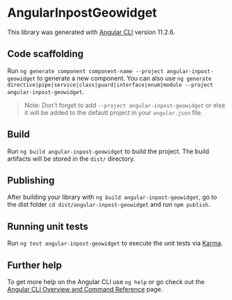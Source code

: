 # AngularInpostGeowidget

This library was generated with [Angular CLI](https://github.com/angular/angular-cli) version 11.2.6.

## Code scaffolding

Run `ng generate component component-name --project angular-inpost-geowidget` to generate a new component. You can also use `ng generate directive|pipe|service|class|guard|interface|enum|module --project angular-inpost-geowidget`.
> Note: Don't forget to add `--project angular-inpost-geowidget` or else it will be added to the default project in your `angular.json` file. 

## Build

Run `ng build angular-inpost-geowidget` to build the project. The build artifacts will be stored in the `dist/` directory.

## Publishing

After building your library with `ng build angular-inpost-geowidget`, go to the dist folder `cd dist/angular-inpost-geowidget` and run `npm publish`.

## Running unit tests

Run `ng test angular-inpost-geowidget` to execute the unit tests via [Karma](https://karma-runner.github.io).

## Further help

To get more help on the Angular CLI use `ng help` or go check out the [Angular CLI Overview and Command Reference](https://angular.io/cli) page.

